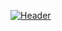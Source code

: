 [![Header](https://raw.githubusercontent.com/MartinHeinz/<OWNER>/<OWNER>/readme_header.png "Header")](https://github.com/Ryguy-1/Ryguy-1/blob/main/Github%20Profile%20Pic.png?raw=true)




<!--
**Ryguy-1/Ryguy-1** is a ✨ _special_ ✨ repository because its `README.md` (this file) appears on your GitHub profile.

Here are some ideas to get you started:

- 🔭 I’m currently working on ...
- 🌱 I’m currently learning ...
- 👯 I’m looking to collaborate on ...
- 🤔 I’m looking for help with ...
- 💬 Ask me about ...
- 📫 How to reach me: ...
- 😄 Pronouns: ...
- ⚡ Fun fact: ...
-->
